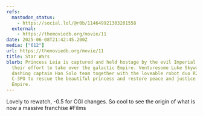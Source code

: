 ```yaml
---
refs:
  mastodon_status:
    - https://social.lol/@r0b/114649921303201558
  external:
    - https://themoviedb.org/movie/11
date: 2025-06-08T21:42:45.200Z
media: ["612"]
url: https://themoviedb.org/movie/11
title: Star Wars
blurb: Princess Leia is captured and held hostage by the evil Imperial forces in
  their effort to take over the galactic Empire. Venturesome Luke Skywalker and
  dashing captain Han Solo team together with the loveable robot duo R2-D2 and
  C-3PO to rescue the beautiful princess and restore peace and justice in the
  Empire.
---
```


Lovely to rewatch, -0.5 for CGI changes. So cool to see the origin of what is now a massive franchise #Films
